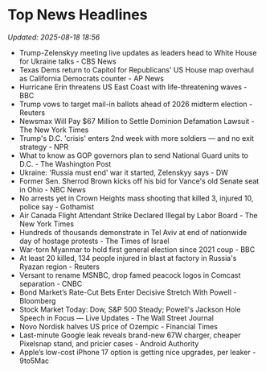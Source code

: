 # Top News Headlines

_Updated: 2025-08-18 18:56_

- Trump-Zelenskyy meeting live updates as leaders head to White House for Ukraine talks - CBS News
- Texas Dems return to Capitol for Republicans' US House map overhaul as California Democrats counter - AP News
- Hurricane Erin threatens US East Coast with life-threatening waves - BBC
- Trump vows to target mail-in ballots ahead of 2026 midterm election - Reuters
- Newsmax Will Pay $67 Million to Settle Dominion Defamation Lawsuit - The New York Times
- Trump's D.C. 'crisis' enters 2nd week with more soldiers — and no exit strategy - NPR
- What to know as GOP governors plan to send National Guard units to D.C. - The Washington Post
- Ukraine: 'Russia must end' war it started, Zelenskyy says - DW
- Former Sen. Sherrod Brown kicks off his bid for Vance's old Senate seat in Ohio - NBC News
- No arrests yet in Crown Heights mass shooting that killed 3, injured 10, police say - Gothamist
- Air Canada Flight Attendant Strike Declared Illegal by Labor Board - The New York Times
- Hundreds of thousands demonstrate in Tel Aviv at end of nationwide day of hostage protests - The Times of Israel
- War-torn Myanmar to hold first general election since 2021 coup - BBC
- At least 20 killed, 134 people injured in blast at factory in Russia's Ryazan region - Reuters
- Versant to rename MSNBC, drop famed peacock logos in Comcast separation - CNBC
- Bond Market’s Rate-Cut Bets Enter Decisive Stretch With Powell - Bloomberg
- Stock Market Today: Dow, S&P 500 Steady; Powell's Jackson Hole Speech in Focus — Live Updates - The Wall Street Journal
- Novo Nordisk halves US price of Ozempic - Financial Times
- Last-minute Google leak reveals brand-new 67W charger, cheaper Pixelsnap stand, and pricier cases - Android Authority
- Apple’s low-cost iPhone 17 option is getting nice upgrades, per leaker - 9to5Mac